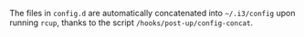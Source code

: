 The files in `config.d` are automatically concatenated into `~/.i3/config` upon running `rcup`, thanks to the script `/hooks/post-up/config-concat`.
